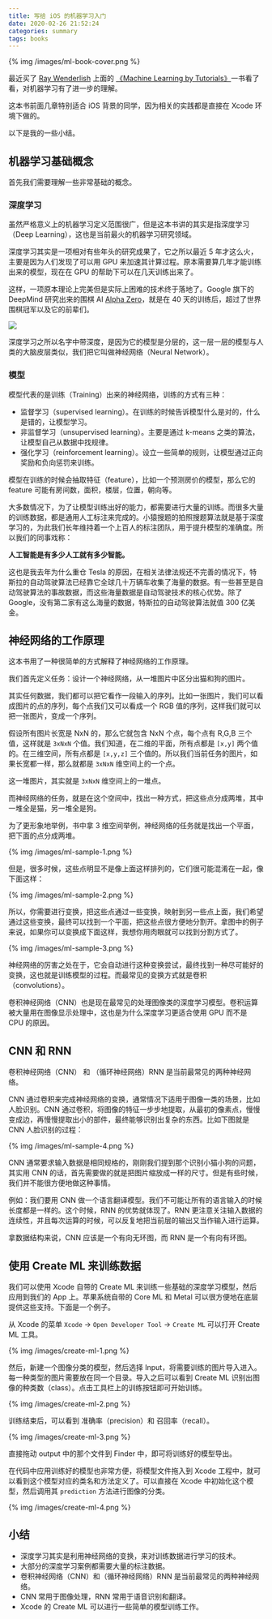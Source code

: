 ```yaml
---
title: 写给 iOS 的机器学习入门
date: 2020-02-26 21:52:24
categories: summary
tags: books
---
```


{% img /images/ml-book-cover.png %}

最近买了 [Ray Wenderlish](https://www.raywenderlich.com/) 上面的 [《Machine Learning by Tutorials》](https://store.raywenderlich.com/products/machine-learning-by-tutorials)一书看了看，对机器学习有了进一步的理解。

这本书前面几章特别适合 iOS 背景的同学，因为相关的实践都是直接在 Xcode 环境下做的。

以下是我的一些小结。

## 机器学习基础概念

首先我们需要理解一些非常基础的概念。

### 深度学习

虽然严格意义上的机器学习定义范围很广，但是这本书讲的其实是指深度学习（Deep Learning），这也是当前最火的机器学习研究领域。

深度学习其实是一项相对有些年头的研究成果了，它之所以最近 5 年才这么火，主要是因为人们发现了可以用 GPU 来加速其计算过程。原本需要算几年才能训练出来的模型，现在在 GPU 的帮助下可以在几天训练出来了。

这样，一项原本理论上完美但是实际上困难的技术终于落地了。Google 旗下的 DeepMind 研究出来的围棋 AI [Alpha Zero](https://deepmind.com/blog/article/alphago-zero-starting-scratch)，就是在 40 天的训练后，超过了世界围棋冠军以及它的前辈们。

![](https://lh3.googleusercontent.com/atTt6Okt1LQIjIAF225ptfDdCtndp-OD4ZNPAmxTEAESk-sRvQg0cHbULyxh4wci7QH_TD3jIMGWMraOZHPW-C9UU6ZUx9jN4yms3g=w2048-rw-v1)

深度学习之所以名字中带深度，是因为它的模型是分层的，这一层一层的模型与人类的大脑皮层类似，我们把它叫做神经网络（Neural Network）。

### 模型

模型代表的是训练（Training）出来的神经网络，训练的方式有三种：

 - 监督学习（supervised learning）。在训练的时候告诉模型什么是对的，什么是错的，让模型学习。
 - 非监督学习（unsupervised learning）。主要是通过 k-means 之类的算法，让模型自己从数据中找规律。
 - 强化学习（reinforcement learning）。设立一些简单的规则，让模型通过正向奖励和负向惩罚来训练。

模型在训练的时候会抽取特征（feature），比如一个预测房价的模型，那么它的 feature 可能有房间数，面积，楼层，位置，朝向等。

大多数情况下，为了让模型训练出好的能力，都需要进行大量的训练。而很多大量的训练数据，都是通用人工标注来完成的。小猿搜题的拍照搜题算法就是基于深度学习的，为此我们长年维持着一个上百人的标注团队，用于提升模型的准确度。所以我们的同事戏称：

**人工智能是有多少人工就有多少智能。**

这也是我去年为什么重仓 Tesla 的原因，在相关法律法规还不完善的情况下，特斯拉的自动驾驶算法已经靠它全球几十万辆车收集了海量的数据。有一些甚至是自动驾驶算法的事故数据，而这些海量数据是自动驾驶技术的核心优势。除了 Google，没有第二家有这么海量的数据，特斯拉的自动驾驶算法就值 300 亿美金。

## 神经网络的工作原理

这本书用了一种很简单的方式解释了神经网络的工作原理。

我们首先定义任务：设计一个神经网络，从一堆图片中区分出猫和狗的图片。

其实任何数据，我们都可以把它看作一段输入的序列。比如一张图片，我们可以看成图片的点的序列，每个点我们又可以看成一个 RGB 值的序列，这样我们就可以把一张图片，变成一个序列。

假设所有图片长宽是 NxN 的，那么它就包含 NxN 个点，每个点有 R,G,B 三个值，这样就是 `3xNxN` 个值。我们知道，在二维的平面，所有点都是 `[x,y]` 两个值的。在三维空间，所有点都是 `[x,y,z]` 三个值的。所以我们当前任务的图片，如果长宽都一样，那么就都是 `3xNxN` 维空间上的一个点。

这一堆图片，其实就是 `3xNxN` 维空间上的一堆点。

而神经网络的任务，就是在这个空间中，找出一种方式，把这些点分成两堆，其中一堆全是猫，另一堆全是狗。

为了更形象地举例，书中拿 3 维空间举例，神经网络的任务就是找出一个平面，把下面的点分成两堆。

{% img /images/ml-sample-1.png %}

但是，很多时候，这些点明显不是像上面这样排列的，它们很可能混淆在一起，像下面这样：

{% img /images/ml-sample-2.png %}

所以，你需要进行变换，把这些点通过一些变换，映射到另一些点上面，我们希望通过这些变换，最终可以找到一个平面，把这些点很方便地分割开。拿图中的例子来说，如果你可以变换成下面这样，我想你用肉眼就可以找到分割方式了。

{% img /images/ml-sample-3.png %}

神经网络的厉害之处在于，它会自动进行这种变换尝试，最终找到一种尽可能好的变换，这也就是训练模型的过程。而最常见的变换方式就是卷积（convolutions）。

卷积神经网络（CNN）也是现在最常见的处理图像类的深度学习模型。卷积运算被大量用在图像显示处理中，这也是为什么深度学习更适合使用 GPU 而不是 CPU 的原因。

## CNN 和 RNN

卷积神经网络（CNN） 和 （循环神经网络）RNN 是当前最常见的两种神经网络。

CNN 通过卷积来完成神经网络的变换，通常情况下适用于图像一类的场景，比如人脸识别。CNN 通过卷积，将图像的特征一步步地提取，从最初的像素点，慢慢变成边，再慢慢提取出小的部件，最终能够识别出复杂的东西。比如下图就是 CNN 人脸识别的过程：

{% img /images/ml-sample-4.png %}

CNN 通常要求输入数据是相同规格的，刚刚我们提到那个识别小猫小狗的问题，其实用 CNN 的话，首先需要做的就是把图片缩放成一样的尺寸。但是有些时候，我们并不能很方便地做这种事情。

例如：我们要用 CNN 做一个语言翻译模型。我们不可能让所有的语言输入的时候长度都是一样的。这个时候，RNN 的优势就体现了。RNN 更注意关注输入数据的连续性，并且每次运算的时候，可以反复地把当前层的输出又当作输入进行运算。

拿数据结构来说，CNN 应该是一个有向无环图，而 RNN 是一个有向有环图。

## 使用 Create ML 来训练数据

我们可以使用 Xcode 自带的 Create ML 来训练一些基础的深度学习模型，然后应用到我们的 App 上。苹果系统自带的 Core ML 和 Metal 可以很方便地在底层提供这些支持。下面是一个例子。

从 Xcode 的菜单 `Xcode` -> `Open Developer Tool` -> `Create ML` 可以打开 Create ML 工具。

{% img /images/create-ml-1.png %}

然后，新建一个图像分类的模型，然后选择 Input，将需要训练的图片导入进入。每一种类型的图片需要放在同一个目录。导入之后可以看到 Create ML 识别出图像的种类数（class）。点击工具栏上的训练按钮即可开始训练。

{% img /images/create-ml-2.png %}

训练结束后，可以看到 准确率（precision）和 召回率（recall）。

{% img /images/create-ml-3.png %}

直接拖动 output 中的那个文件到 Finder 中，即可将训练好的模型导出。

在代码中应用训练好的模型也非常方便，将模型文件拖入到 Xcode 工程中，就可以看到这个模型对应的类名和方法定义了。可以直接在 Xcode 中初始化这个模型，然后调用其 `prediction` 方法进行图像的分类。

{% img /images/create-ml-4.png %}


## 小结

 * 深度学习其实是利用神经网络的变换，来对训练数据进行学习的技术。
 * 大部分的深度学习案例都需要大量的标注数据。
 * 卷积神经网络（CNN）和（循环神经网络）RNN 是当前最常见的两种神经网络。
 * CNN 常用于图像处理，RNN 常用于语音识别和翻译。
 * Xcode 的 Create ML 可以进行一些简单的模型训练工作。

